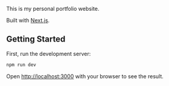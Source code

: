 This is my personal portfolio website. 

Built with [Next.js](https://nextjs.org/).

## Getting Started

First, run the development server:

```bash
npm run dev
```

Open [http://localhost:3000](http://localhost:3000) with your browser to see the result.
